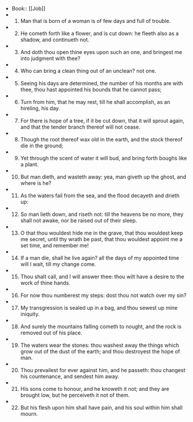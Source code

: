 - Book:: [[Job]]
- 1. Man that is born of a woman is of few days and full of trouble.
- 2. He cometh forth like a flower, and is cut down: he fleeth also as a shadow, and continueth not.
- 3. And doth thou open thine eyes upon such an one, and bringest me into judgment with thee?
- 4. Who can bring a clean thing out of an unclean? not one.
- 5. Seeing his days are determined, the number of his months are with thee, thou hast appointed his bounds that he cannot pass;
- 6. Turn from him, that he may rest, till he shall accomplish, as an hireling, his day.
- 7. For there is hope of a tree, if it be cut down, that it will sprout again, and that the tender branch thereof will not cease.
- 8. Though the root thereof wax old in the earth, and the stock thereof die in the ground;
- 9. Yet through the scent of water it will bud, and bring forth boughs like a plant.
- 10. But man dieth, and wasteth away: yea, man giveth up the ghost, and where is he?
- 11. As the waters fail from the sea, and the flood decayeth and drieth up:
- 12. So man lieth down, and riseth not: till the heavens be no more, they shall not awake, nor be raised out of their sleep.
- 13. O that thou wouldest hide me in the grave, that thou wouldest keep me secret, until thy wrath be past, that thou wouldest appoint me a set time, and remember me!
- 14. If a man die, shall he live again? all the days of my appointed time will I wait, till my change come.
- 15. Thou shalt call, and I will answer thee: thou wilt have a desire to the work of thine hands.
- 16. For now thou numberest my steps: dost thou not watch over my sin?
- 17. My transgression is sealed up in a bag, and thou sewest up mine iniquity.
- 18. And surely the mountains falling cometh to nought, and the rock is removed out of his place.
- 19. The waters wear the stones: thou washest away the things which grow out of the dust of the earth; and thou destroyest the hope of man.
- 20. Thou prevailest for ever against him, and he passeth: thou changest his countenance, and sendest him away.
- 21. His sons come to honour, and he knoweth it not; and they are brought low, but he perceiveth it not of them.
- 22. But his flesh upon him shall have pain, and his soul within him shall mourn.
